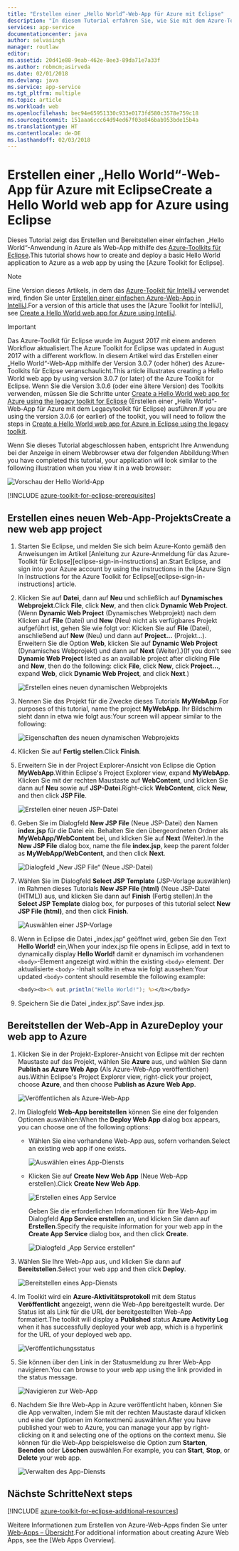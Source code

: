 ```yaml
---
title: "Erstellen einer „Hello World“-Web-App für Azure mit Eclipse"
description: "In diesem Tutorial erfahren Sie, wie Sie mit dem Azure-Toolkit für Eclipse eine „Hello World“-Web-App für Azure erstellen."
services: app-service
documentationcenter: java
author: selvasingh
manager: routlaw
editor: 
ms.assetid: 20d41e88-9eab-462e-8ee3-89da71e7a33f
ms.author: robmcm;asirveda
ms.date: 02/01/2018
ms.devlang: java
ms.service: app-service
ms.tgt_pltfrm: multiple
ms.topic: article
ms.workload: web
ms.openlocfilehash: bec94e65951330c933e0173fd580c3578e759c18
ms.sourcegitcommit: 151aaa6ccc64d94ed67f03e846bab953bde15b4a
ms.translationtype: HT
ms.contentlocale: de-DE
ms.lasthandoff: 02/03/2018
---
```

# <a name="create-a-hello-world-web-app-for-azure-using-eclipse"></a><span data-ttu-id="15300-103">Erstellen einer „Hello World“-Web-App für Azure mit Eclipse</span><span class="sxs-lookup"><span data-stu-id="15300-103">Create a Hello World web app for Azure using Eclipse</span></span>

<span data-ttu-id="15300-104">Dieses Tutorial zeigt das Erstellen und Bereitstellen einer einfachen „Hello World“-Anwendung in Azure als Web-App mithilfe des [Azure-Toolkits für Eclipse].</span><span class="sxs-lookup"><span data-stu-id="15300-104">This tutorial shows how to create and deploy a basic Hello World application to Azure as a web app by using the [Azure Toolkit for Eclipse].</span></span>

> [!NOTE]
>
> <span data-ttu-id="15300-105">Eine Version dieses Artikels, in dem das [Azure-Toolkit für IntelliJ] verwendet wird, finden Sie unter [Erstellen einer einfachen Azure-Web-App in IntelliJ][intellij-hello-world].</span><span class="sxs-lookup"><span data-stu-id="15300-105">For a version of this article that uses the [Azure Toolkit for IntelliJ], see [Create a Hello World web app for Azure using IntelliJ][intellij-hello-world].</span></span>
>

> [!IMPORTANT]
> 
> <span data-ttu-id="15300-106">Das Azure-Toolkit für Eclipse wurde im August 2017 mit einem anderen Workflow aktualisiert.</span><span class="sxs-lookup"><span data-stu-id="15300-106">The Azure Toolkit for Eclipse was updated in August 2017 with a different workflow.</span></span> <span data-ttu-id="15300-107">In diesem Artikel wird das Erstellen einer „Hello World“-Web-App mithilfe der Version 3.0.7 (oder höher) des Azure-Toolkits für Eclipse veranschaulicht.</span><span class="sxs-lookup"><span data-stu-id="15300-107">This article illustrates creating a Hello World web app by using version 3.0.7 (or later) of the Azure Toolkit for Eclipse.</span></span> <span data-ttu-id="15300-108">Wenn Sie die Version 3.0.6 (oder eine ältere Version) des Toolkits verwenden, müssen Sie die Schritte unter [Create a Hello World web app for Azure using the legacy toolkit for Eclipse][Legacy Version] (Erstellen einer „Hello World“-Web-App für Azure mit dem Legacytoolkit für Eclipse) ausführen.</span><span class="sxs-lookup"><span data-stu-id="15300-108">If you are using the version 3.0.6 (or earlier) of the toolkit, you will need to follow the steps in [Create a Hello World web app for Azure in Eclipse using the legacy toolkit][Legacy Version].</span></span>
> 

<span data-ttu-id="15300-109">Wenn Sie dieses Tutorial abgeschlossen haben, entspricht Ihre Anwendung bei der Anzeige in einem Webbrowser etwa der folgenden Abbildung:</span><span class="sxs-lookup"><span data-stu-id="15300-109">When you have completed this tutorial, your application will look similar to the following illustration when you view it in a web browser:</span></span>

![Vorschau der Hello World-App][browse-web-app]

[!INCLUDE [azure-toolkit-for-eclipse-prerequisites](../includes/azure-toolkit-for-eclipse-prerequisites.md)]

## <a name="create-a-new-web-app-project"></a><span data-ttu-id="15300-111">Erstellen eines neuen Web-App-Projekts</span><span class="sxs-lookup"><span data-stu-id="15300-111">Create a new web app project</span></span>

1. <span data-ttu-id="15300-112">Starten Sie Eclipse, und melden Sie sich beim Azure-Konto gemäß den Anweisungen im Artikel [Anleitung zur Azure-Anmeldung für das Azure-Toolkit für Eclipse][eclipse-sign-in-instructions] an.</span><span class="sxs-lookup"><span data-stu-id="15300-112">Start Eclipse, and sign into your Azure account by using the instructions in the [Azure Sign In Instructions for the Azure Toolkit for Eclipse][eclipse-sign-in-instructions] article.</span></span>

1. <span data-ttu-id="15300-113">Klicken Sie auf **Datei**, dann auf **Neu** und schließlich auf **Dynamisches Webprojekt**.</span><span class="sxs-lookup"><span data-stu-id="15300-113">Click **File**, click **New**, and then click **Dynamic Web Project**.</span></span> <span data-ttu-id="15300-114">(Wenn **Dynamic Web Project** (Dynamisches Webprojekt) nach dem Klicken auf **File** (Datei) und **New** (Neu) nicht als verfügbares Projekt aufgeführt ist, gehen Sie wie folgt vor: Klicken Sie auf **File** (Datei), anschließend auf **New** (Neu) und dann auf **Project...** (Projekt...). Erweitern Sie die Option **Web**, klicken Sie auf **Dynamic Web Project** (Dynamisches Webprojekt) und dann auf **Next** (Weiter).)</span><span class="sxs-lookup"><span data-stu-id="15300-114">(If you don't see **Dynamic Web Project** listed as an available project after clicking **File** and **New**, then do the following: click **File**, click **New**, click **Project...**, expand **Web**, click **Dynamic Web Project**, and click **Next**.)</span></span>

   ![Erstellen eines neuen dynamischen Webprojekts][file-new-dynamic-web-project]

2. <span data-ttu-id="15300-116">Nennen Sie das Projekt für die Zwecke dieses Tutorials **MyWebApp**.</span><span class="sxs-lookup"><span data-stu-id="15300-116">For purposes of this tutorial, name the project **MyWebApp**.</span></span> <span data-ttu-id="15300-117">Ihr Bildschirm sieht dann in etwa wie folgt aus:</span><span class="sxs-lookup"><span data-stu-id="15300-117">Your screen will appear similar to the following:</span></span>
   
   ![Eigenschaften des neuen dynamischen Webprojekts][dynamic-web-project-properties]

3. <span data-ttu-id="15300-119">Klicken Sie auf **Fertig stellen**.</span><span class="sxs-lookup"><span data-stu-id="15300-119">Click **Finish**.</span></span>

4. <span data-ttu-id="15300-120">Erweitern Sie in der Project Explorer-Ansicht von Eclipse die Option **MyWebApp**.</span><span class="sxs-lookup"><span data-stu-id="15300-120">Within Eclipse's Project Explorer view, expand **MyWebApp**.</span></span> <span data-ttu-id="15300-121">Klicken Sie mit der rechten Maustaste auf **WebContent**, und klicken Sie dann auf **Neu** sowie auf **JSP-Datei**.</span><span class="sxs-lookup"><span data-stu-id="15300-121">Right-click **WebContent**, click **New**, and then click **JSP File**.</span></span>

   ![Erstellen einer neuen JSP-Datei][create-new-jsp-file]

5. <span data-ttu-id="15300-123">Geben Sie im Dialogfeld **New JSP File** (Neue JSP-Datei) den Namen **index.jsp** für die Datei ein. Behalten Sie den übergeordneten Ordner als **MyWebApp/WebContent** bei, und klicken Sie auf **Next** (Weiter).</span><span class="sxs-lookup"><span data-stu-id="15300-123">In the **New JSP File** dialog box, name the file **index.jsp**, keep the parent folder as **MyWebApp/WebContent**, and then click **Next**.</span></span>

   ![Dialogfeld „New JSP File“ (Neue JSP-Datei)][new-jsp-file-dialog]

6. <span data-ttu-id="15300-125">Wählen Sie im Dialogfeld **Select JSP Template** (JSP-Vorlage auswählen) im Rahmen dieses Tutorials **New JSP File (html)** (Neue JSP-Datei (HTML)) aus, und klicken Sie dann auf **Finish** (Fertig stellen).</span><span class="sxs-lookup"><span data-stu-id="15300-125">In the **Select JSP Template** dialog box, for purposes of this tutorial select **New JSP File (html)**, and then click **Finish**.</span></span>

   ![Auswählen einer JSP-Vorlage][select-jsp-template]

7. <span data-ttu-id="15300-127">Wenn in Eclipse die Datei „index.jsp“ geöffnet wird, geben Sie den Text **Hello World!** ein,</span><span class="sxs-lookup"><span data-stu-id="15300-127">When your index.jsp file opens in Eclipse, add in text to dynamically display **Hello World!**</span></span> <span data-ttu-id="15300-128">damit er dynamisch im vorhandenen `<body>`-Element angezeigt wird.</span><span class="sxs-lookup"><span data-stu-id="15300-128">within the existing `<body>` element.</span></span> <span data-ttu-id="15300-129">Der aktualisierte `<body>` -Inhalt sollte in etwa wie folgt aussehen:</span><span class="sxs-lookup"><span data-stu-id="15300-129">Your updated `<body>` content should resemble the following example:</span></span>
   
   ```jsp
   <body><b><% out.println("Hello World!"); %></b></body>
   ```

8. <span data-ttu-id="15300-130">Speichern Sie die Datei „index.jsp“.</span><span class="sxs-lookup"><span data-stu-id="15300-130">Save index.jsp.</span></span>

## <a name="deploy-your-web-app-to-azure"></a><span data-ttu-id="15300-131">Bereitstellen der Web-App in Azure</span><span class="sxs-lookup"><span data-stu-id="15300-131">Deploy your web app to Azure</span></span>

1. <span data-ttu-id="15300-132">Klicken Sie in der Projekt-Explorer-Ansicht von Eclipse mit der rechten Maustaste auf das Projekt, wählen Sie **Azure** aus, und wählen Sie dann **Publish as Azure Web App** (Als Azure-Web-App veröffentlichen) aus.</span><span class="sxs-lookup"><span data-stu-id="15300-132">Within Eclipse's Project Explorer view, right-click your project, choose **Azure**, and then choose **Publish as Azure Web App**.</span></span>
   
   ![Veröffentlichen als Azure-Web-App][publish-as-azure-web-app]

1. <span data-ttu-id="15300-134">Im Dialogfeld **Web-App bereitstellen** können Sie eine der folgenden Optionen auswählen:</span><span class="sxs-lookup"><span data-stu-id="15300-134">When the **Deploy Web App** dialog box appears, you can choose one of the following options:</span></span>

   * <span data-ttu-id="15300-135">Wählen Sie eine vorhandene Web-App aus, sofern vorhanden.</span><span class="sxs-lookup"><span data-stu-id="15300-135">Select an existing web app if one exists.</span></span>

      ![Auswählen eines App-Diensts][select-app-service]

   * <span data-ttu-id="15300-137">Klicken Sie auf **Create New Web App** (Neue Web-App erstellen).</span><span class="sxs-lookup"><span data-stu-id="15300-137">Click **Create New Web App**.</span></span>

      ![Erstellen eines App Service][create-app-service]

      <span data-ttu-id="15300-139">Geben Sie die erforderlichen Informationen für Ihre Web-App im Dialogfeld **App Service erstellen** an, und klicken Sie dann auf **Erstellen**.</span><span class="sxs-lookup"><span data-stu-id="15300-139">Specify the requisite information for your web app in the **Create App Service** dialog box, and then click **Create**.</span></span>

      ![Dialogfeld „App Service erstellen“][create-app-service-dialog]

1. <span data-ttu-id="15300-141">Wählen Sie Ihre Web-App aus, und klicken Sie dann auf **Bereitstellen**.</span><span class="sxs-lookup"><span data-stu-id="15300-141">Select your web app and then click **Deploy**.</span></span>

   ![Bereitstellen eines App-Diensts][deploy-app-service]

1. <span data-ttu-id="15300-143">Im Toolkit wird ein **Azure-Aktivitätsprotokoll** mit dem Status **Veröffentlicht** angezeigt, wenn die Web-App bereitgestellt wurde. Der Status ist als Link für die URL der bereitgestellten Web-App formatiert.</span><span class="sxs-lookup"><span data-stu-id="15300-143">The toolkit will display a **Published** status **Azure Activity Log** when it has successfully deployed your web app, which is a hyperlink for the URL of your deployed web app.</span></span>

   ![Veröffentlichungsstatus][publish-status]

1. <span data-ttu-id="15300-145">Sie können über den Link in der Statusmeldung zu Ihrer Web-App navigieren.</span><span class="sxs-lookup"><span data-stu-id="15300-145">You can browse to your web app using the link provided in the status message.</span></span>

   ![Navigieren zur Web-App][browse-web-app]

1. <span data-ttu-id="15300-147">Nachdem Sie Ihre Web-App in Azure veröffentlicht haben, können Sie die App verwalten, indem Sie mit der rechten Maustaste darauf klicken und eine der Optionen im Kontextmenü auswählen.</span><span class="sxs-lookup"><span data-stu-id="15300-147">After you have published your web to Azure, you can manage your app by right-clicking on it and selecting one of the options on the context menu.</span></span> <span data-ttu-id="15300-148">Sie können für die Web-App beispielsweise die Option zum **Starten**, **Beenden** oder **Löschen** auswählen.</span><span class="sxs-lookup"><span data-stu-id="15300-148">For example, you can **Start**, **Stop**, or **Delete** your web app.</span></span>

   ![Verwalten des App-Diensts][manage-app-service]

## <a name="next-steps"></a><span data-ttu-id="15300-150">Nächste Schritte</span><span class="sxs-lookup"><span data-stu-id="15300-150">Next steps</span></span>

[!INCLUDE [azure-toolkit-for-eclipse-additional-resources](../includes/azure-toolkit-for-eclipse-additional-resources.md)]

<span data-ttu-id="15300-151">Weitere Informationen zum Erstellen von Azure-Web-Apps finden Sie unter [Web-Apps – Übersicht].</span><span class="sxs-lookup"><span data-stu-id="15300-151">For additional information about creating Azure Web Apps, see the [Web Apps Overview].</span></span>

<!-- URL List -->

[Azure-Toolkits für Eclipse]: azure-toolkit-for-eclipse.md
[Azure-Toolkit für IntelliJ]: ../intellij/azure-toolkit-for-intellij.md
[intellij-hello-world]: ../intellij/azure-toolkit-for-intellij-create-hello-world-web-app.md
[Web-Apps – Übersicht]: /azure/app-service/app-service-web-overview
[Apache Tomcat]: http://tomcat.apache.org/
[Jetty]: http://www.eclipse.org/jetty/
[Legacy Version]: azure-toolkit-for-eclipse-create-hello-world-web-app-legacy-version.md

<!-- IMG List -->

[browse-web-app]: ./media/azure-toolkit-for-eclipse-create-hello-world-web-app/browse-web-app.png
[file-new-dynamic-web-project]: ./media/azure-toolkit-for-eclipse-create-hello-world-web-app/file-new-dynamic-web-project.png
[dynamic-web-project-properties]: ./media/azure-toolkit-for-eclipse-create-hello-world-web-app/dynamic-web-project-properties.png
[create-new-jsp-file]: ./media/azure-toolkit-for-eclipse-create-hello-world-web-app/create-new-jsp-file.png
[new-jsp-file-dialog]: ./media/azure-toolkit-for-eclipse-create-hello-world-web-app/new-jsp-file-dialog.png
[select-jsp-template]: ./media/azure-toolkit-for-eclipse-create-hello-world-web-app/select-jsp-template.png
[publish-as-azure-web-app]: ./media/azure-toolkit-for-eclipse-create-hello-world-web-app/publish-as-azure-web-app.png
[deploy-web-app-dialog]: ./media/azure-toolkit-for-eclipse-create-hello-world-web-app/deploy-web-app-dialog.png
[select-app-service]: ./media/azure-toolkit-for-eclipse-create-hello-world-web-app/select-app-service.png
[create-app-service-dialog]: ./media/azure-toolkit-for-eclipse-create-hello-world-web-app/create-app-service-dialog.png
[publish-status]: ./media/azure-toolkit-for-eclipse-create-hello-world-web-app/publish-status.png
[create-app-service]: ./media/azure-toolkit-for-eclipse-create-hello-world-web-app/create-app-service.png
[deploy-app-service]: ./media/azure-toolkit-for-eclipse-create-hello-world-web-app/deploy-app-service.png
[manage-app-service]: ./media/azure-toolkit-for-eclipse-create-hello-world-web-app/manage-app-service.png

